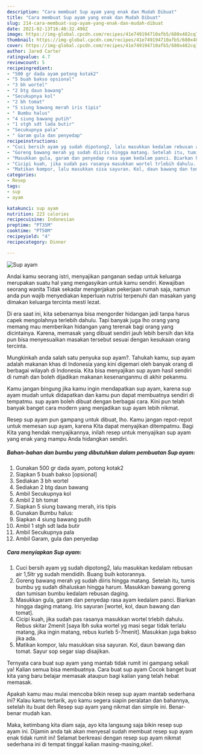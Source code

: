 ```yaml
---
description: "Cara membuat Sup ayam yang enak dan Mudah Dibuat"
title: "Cara membuat Sup ayam yang enak dan Mudah Dibuat"
slug: 214-cara-membuat-sup-ayam-yang-enak-dan-mudah-dibuat
date: 2021-02-13T16:40:32.490Z
image: https://img-global.cpcdn.com/recipes/41e749194710afb5/680x482cq70/sup-ayam-foto-resep-utama.jpg
thumbnail: https://img-global.cpcdn.com/recipes/41e749194710afb5/680x482cq70/sup-ayam-foto-resep-utama.jpg
cover: https://img-global.cpcdn.com/recipes/41e749194710afb5/680x482cq70/sup-ayam-foto-resep-utama.jpg
author: Jared Carter
ratingvalue: 4.7
reviewcount: 5
recipeingredient:
- "500 gr dada ayam potong kotak2"
- "5 buah bakso opsional"
- "3 bh wortel"
- "2 btg daun bawang"
- "Secukupnya kol"
- "2 bh tomat"
- "5 siung bawang merah iris tipis"
- " Bumbu halus"
- "4 siung bawang putih"
- "1 stgh sdt lada butir"
- "Secukupnya pala"
- " Garam gula dan penyedap"
recipeinstructions:
- "Cuci bersih ayam yg sudah dipotong2, lalu masukkan kedalam rebusan air 1,5ltr yg sudah mendidih. Buang buih kotorannya."
- "Goreng bawang merah yg sudah diiris hingga matang. Setelah itu, tumis bumbu yg sudah dihaluskan hingga harum. Masukkan bawang goreng dan tumisan bumbu kedalam rebusan daging."
- "Masukkan gula, garam dan penyedap rasa ayam kedalam panci. Biarkan hingga daging matang. Iris sayuran [wortel, kol, daun bawang dan tomat]."
- "Cicipi kuah, jika sudah pas rasanya masukkan wortel trlebih dahulu. Rebus skitar 2menit [saya lbh suka wortel yg masi segar tidak terlalu matang, jika ingin matang, rebus kurleb 5-7menit]. Masukkan juga bakso jika ada."
- "Matikan kompor, lalu masukkan sisa sayuran. Kol, daun bawang dan tomat. Sayur sop segar siap disajikan."
categories:
- Resep
tags:
- sup
- ayam

katakunci: sup ayam 
nutrition: 223 calories
recipecuisine: Indonesian
preptime: "PT35M"
cooktime: "PT50M"
recipeyield: "4"
recipecategory: Dinner

---
```



![Sup ayam](https://img-global.cpcdn.com/recipes/41e749194710afb5/680x482cq70/sup-ayam-foto-resep-utama.jpg)

Andai kamu seorang istri, menyajikan panganan sedap untuk keluarga merupakan suatu hal yang mengasyikan untuk kamu sendiri. Kewajiban seorang  wanita Tidak sekadar mengerjakan pekerjaan rumah saja, namun anda pun wajib menyediakan keperluan nutrisi terpenuhi dan masakan yang dimakan keluarga tercinta mesti lezat.

Di era  saat ini, kita sebenarnya bisa mengorder hidangan jadi tanpa harus capek mengolahnya terlebih dahulu. Tapi banyak juga lho orang yang memang mau memberikan hidangan yang terenak bagi orang yang dicintainya. Karena, memasak yang dibuat sendiri jauh lebih bersih dan kita pun bisa menyesuaikan masakan tersebut sesuai dengan kesukaan orang tercinta. 



Mungkinkah anda salah satu penyuka sup ayam?. Tahukah kamu, sup ayam adalah makanan khas di Indonesia yang kini digemari oleh banyak orang di berbagai wilayah di Indonesia. Kita bisa menyajikan sup ayam hasil sendiri di rumah dan boleh dijadikan makanan kesenanganmu di akhir pekanmu.

Kamu jangan bingung jika kamu ingin mendapatkan sup ayam, karena sup ayam mudah untuk didapatkan dan kamu pun dapat membuatnya sendiri di tempatmu. sup ayam boleh dibuat dengan berbagai cara. Kini pun telah banyak banget cara modern yang menjadikan sup ayam lebih nikmat.

Resep sup ayam pun gampang untuk dibuat, lho. Kamu jangan repot-repot untuk memesan sup ayam, karena Kita dapat menyajikan ditempatmu. Bagi Kita yang hendak menyajikannya, inilah resep untuk menyajikan sup ayam yang enak yang mampu Anda hidangkan sendiri.

<!--inarticleads1-->

##### Bahan-bahan dan bumbu yang dibutuhkan dalam pembuatan Sup ayam:

1. Gunakan 500 gr dada ayam, potong kotak2
1. Siapkan 5 buah bakso [opsional]
1. Sediakan 3 bh wortel
1. Sediakan 2 btg daun bawang
1. Ambil Secukupnya kol
1. Ambil 2 bh tomat
1. Siapkan 5 siung bawang merah, iris tipis
1. Gunakan  Bumbu halus:
1. Siapkan 4 siung bawang putih
1. Ambil 1 stgh sdt lada butir
1. Ambil Secukupnya pala
1. Ambil  Garam, gula dan penyedap




<!--inarticleads2-->

##### Cara menyiapkan Sup ayam:

1. Cuci bersih ayam yg sudah dipotong2, lalu masukkan kedalam rebusan air 1,5ltr yg sudah mendidih. Buang buih kotorannya.
1. Goreng bawang merah yg sudah diiris hingga matang. Setelah itu, tumis bumbu yg sudah dihaluskan hingga harum. Masukkan bawang goreng dan tumisan bumbu kedalam rebusan daging.
1. Masukkan gula, garam dan penyedap rasa ayam kedalam panci. Biarkan hingga daging matang. Iris sayuran [wortel, kol, daun bawang dan tomat].
1. Cicipi kuah, jika sudah pas rasanya masukkan wortel trlebih dahulu. Rebus skitar 2menit [saya lbh suka wortel yg masi segar tidak terlalu matang, jika ingin matang, rebus kurleb 5-7menit]. Masukkan juga bakso jika ada.
1. Matikan kompor, lalu masukkan sisa sayuran. Kol, daun bawang dan tomat. Sayur sop segar siap disajikan.




Ternyata cara buat sup ayam yang mantab tidak rumit ini gampang sekali ya! Kalian semua bisa membuatnya. Cara buat sup ayam Cocok banget buat kita yang baru belajar memasak ataupun bagi kalian yang telah hebat memasak.

Apakah kamu mau mulai mencoba bikin resep sup ayam mantab sederhana ini? Kalau kamu tertarik, ayo kamu segera siapin peralatan dan bahannya, setelah itu buat deh Resep sup ayam yang nikmat dan simple ini. Benar-benar mudah kan. 

Maka, ketimbang kita diam saja, ayo kita langsung saja bikin resep sup ayam ini. Dijamin anda tak akan menyesal sudah membuat resep sup ayam enak tidak rumit ini! Selamat berkreasi dengan resep sup ayam nikmat sederhana ini di tempat tinggal kalian masing-masing,oke!.

